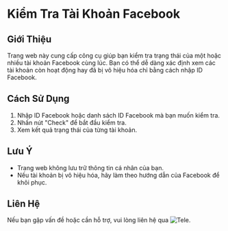 # Kiểm Tra Tài Khoản Facebook

## Giới Thiệu
Trang web này cung cấp công cụ giúp bạn kiểm tra trạng thái của một hoặc nhiều tài khoản Facebook cùng lúc. Bạn có thể dễ dàng xác định xem các tài khoản còn hoạt động hay đã bị vô hiệu hóa chỉ bằng cách nhập ID Facebook.

## Cách Sử Dụng
1. Nhập ID Facebook hoặc danh sách ID Facebook mà bạn muốn kiểm tra.
2. Nhấn nút "Check" để bắt đầu kiểm tra.
3. Xem kết quả trạng thái của từng tài khoản.

## Lưu Ý
- Trang web không lưu trữ thông tin cá nhân của bạn.
- Nếu tài khoản bị vô hiệu hóa, hãy làm theo hướng dẫn của Facebook để khôi phục.

## Liên Hệ
Nếu bạn gặp vấn đề hoặc cần hỗ trợ, vui lòng liên hệ qua ![Tele](t.me/duyvinh09).